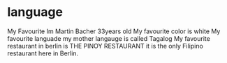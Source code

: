 # language
My Favourite
Im Martin Bacher 33years old
My favourite color is white
My favourite languade my mother langauge is called Tagalog
My favourite restaurant in berlin is THE PINOY RESTAURANT it is the only Filipino restaurant here in Berlin.

